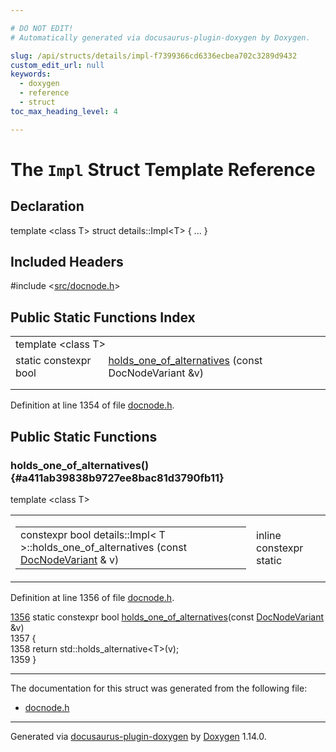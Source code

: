 ```yaml
---

# DO NOT EDIT!
# Automatically generated via docusaurus-plugin-doxygen by Doxygen.

slug: /api/structs/details/impl-f7399366cd6336ecbea702c3289d9432
custom_edit_url: null
keywords:
  - doxygen
  - reference
  - struct
toc_max_heading_level: 4

---
```


<div class="doxyPage">

# The `Impl` Struct Template Reference



## Declaration

<div class="doxyDeclaration">
template &lt;class T&gt;
struct details::Impl&lt;T&gt; { ... }
</div>

## Included Headers

<div class="doxyIncludesList">#include &lt;<a href="/web-doxygen/docs/api/files/src/docnode-h">src/docnode.h</a>&gt;
</div>

## Public Static Functions Index

<table class="doxyMembersIndex">

<tr class="doxyMemberIndexTemplate">
<td class="doxyMemberIndexTemplate" colspan="2"><div>template &lt;class T&gt;</div></td>
</tr>
<tr class="doxyMemberIndexItem">
<td class="doxyMemberIndexItemTypeTemplate" align="left" valign="top">static constexpr bool</td>
<td class="doxyMemberIndexItemNameTemplate" align="left" valign="top"><a href="#a411ab39838b9727ee8bac81d3790fb11">holds_one_of_alternatives</a> (const DocNodeVariant &amp;v)</td>
</tr>
<tr class="doxyMemberIndexDescription">
<td class="doxyMemberIndexDescriptionLeft"></td>
<td class="doxyMemberIndexDescriptionRight">
</td>
</tr>
<tr class="doxyMemberIndexSeparator">
<td class="doxyMemberIndexSeparator" colspan="2"></td>
</tr>

</table>


<p>Definition at line 1354 of file <a href="/web-doxygen/docs/api/files/src/docnode-h">docnode.h</a>.</p>


<div class="doxySectionDef">

## Public Static Functions

### holds\_one\_of\_alternatives() {#a411ab39838b9727ee8bac81d3790fb11}

<div class="doxyMemberItem">
<div class="doxyMemberProto">
<div class="doxyMemberTemplate">template &lt;class T&gt;</div>
<table class="doxyMemberLabels">
<tr class="doxyMemberLabels">
<td class="doxyMemberLabelsLeft">
<table class="doxyMemberName">
<tr>
<td class="doxyMemberName">constexpr bool details::Impl&lt; T &gt;::holds_one_of_alternatives (const <a href="/web-doxygen/docs/api/files/src/docnode-h/#a15a8494c4d80bb52db036d2fb5e9e9f8">DocNodeVariant</a> &amp; v)</td>
</tr>
</table>
</td>
<td class="doxyMemberLabelsRight">
<span class="doxyMemberLabels">
<span class="doxyMemberLabel inline">inline</span>
<span class="doxyMemberLabel constexpr">constexpr</span>
<span class="doxyMemberLabel static">static</span>
</span>
</td>
</tr>
</table>
</div>
<div class="doxyMemberDoc">



<p>Definition at line 1356 of file <a href="/web-doxygen/docs/api/files/src/docnode-h">docnode.h</a>.</p>


<div class="doxyProgramListing">

<div class="doxyCodeLine"><span class="doxyLineNumber"><a href="#a411ab39838b9727ee8bac81d3790fb11">1356</a></span><span class="doxyLineContent"><span class="doxyHighlight">  </span><span class="doxyHighlightKeyword">static</span><span class="doxyHighlight"> </span><span class="doxyHighlightKeyword">constexpr</span><span class="doxyHighlight"> </span><span class="doxyHighlightKeywordType">bool</span><span class="doxyHighlight"> <a href="#a411ab39838b9727ee8bac81d3790fb11">holds_one_of_alternatives</a>(</span><span class="doxyHighlightKeyword">const</span><span class="doxyHighlight"> <a href="/web-doxygen/docs/api/files/src/docnode-h/#a15a8494c4d80bb52db036d2fb5e9e9f8">DocNodeVariant</a> &amp;v)</span></span></div>
<div class="doxyCodeLine"><span class="doxyLineNumber">1357</span><span class="doxyLineContent"><span class="doxyHighlight">  {</span></span></div>
<div class="doxyCodeLine"><span class="doxyLineNumber">1358</span><span class="doxyLineContent"><span class="doxyHighlight">    </span><span class="doxyHighlightKeywordFlow">return</span><span class="doxyHighlight"> std::holds_alternative&lt;T&gt;(v);</span></span></div>
<div class="doxyCodeLine"><span class="doxyLineNumber">1359</span><span class="doxyLineContent"><span class="doxyHighlight">  }</span></span></div>

</div>

</div>
</div>

</div>

<hr/>

The documentation for this struct was generated from the following file:

<ul>
<li><a href="/web-doxygen/docs/api/files/src/docnode-h">docnode.h</a></li>
</ul>

<hr/>

<p class="doxyGeneratedBy">Generated via <a href="https://github.com/xpack/docusaurus-plugin-doxygen">docusaurus-plugin-doxygen</a> by <a href="https://www.doxygen.nl">Doxygen</a> 1.14.0.</p>

</div>
